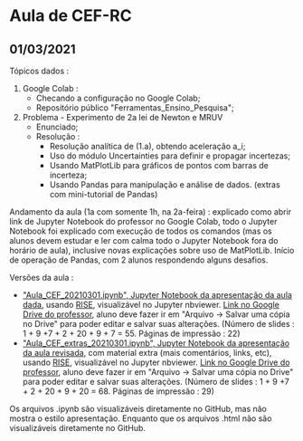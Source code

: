 # Aula de CEF-RC

## 01/03/2021

Tópicos dados :
1. Google Colab :
    * Checando a configuração no Google Colab;
    * Repositório público "Ferramentas_Ensino_Pesquisa";
2. Problema - Experimento de 2a lei de Newton e MRUV
	* Enunciado;
	* Resolução :
		* Resolução analítica de (1.a), obtendo aceleração a_i;
		* Uso do módulo Uncertainties para definir e propagar incertezas;
		* Usando MatPlotLib para gráficos de pontos com barras de incerteza;
		* Usando Pandas para manipulação e análise de dados. (extras com mini-tutorial de Pandas)

Andamento da aula (1a com somente 1h, na 2a-feira) :  explicado como abrir link de  Jupyter Notebook do professor no Google Colab, todo o Jupyter Notebook foi explicado com execução de todos  os comandos (mas os alunos devem estudar e ler com calma todo o Jupyter Notebook fora do horário de aula), inclusive novas explicações sobre uso de MatPlotLib. Início de operação de Pandas, com 2 alunos respondendo alguns desafios.

Versões da aula :

- ["Aula_CEF_20210301.ipynb", Jupyter Notebook da apresentação da aula dada](https://nbviewer.jupyter.org/format/slides/github/rcolistete/Computacao_no_Ensino_de_Fisica_UFES_Alegre/blob/main/Aulas/Aula_20210301/Aula_CEF_20210301.ipynb?transition=convex#/), usando [RISE](https://rise.readthedocs.io/), visualizável no Jupyter nbviewer. [Link no Google Drive do professor](https://drive.google.com/file/d/1APx-c2XPPLr_BcmjaeAa5bnZtTPJDyMr/view?usp=sharing),  aluno deve fazer ir em "Arquivo -> Salvar uma cópia no Drive" para poder editar e salvar suas alterações. (Número de slides : 1 + 9 +7 + 2 + 20 + 9 + 7 =  55. Páginas de impressão : 22)
- ["Aula_CEF_extras_20210301.ipynb", Jupyter Notebook da apresentação da aula revisada](https://nbviewer.jupyter.org/format/slides/github/rcolistete/Computacao_no_Ensino_de_Fisica_UFES_Alegre/blob/main/Aulas/Aula_20210301/Aula_CEF_extras_20210301.ipynb?transition=convex#/), com material extra (mais comentários, links, etc), usando [RISE](https://rise.readthedocs.io/), visualizável no Jupyter nbviewer.  [Link no Google Drive do professor](https://drive.google.com/file/d/1QZARMH6DCTC838F2bnOO5yVkwisTP7Kh/view?usp=sharing), aluno deve fazer ir em "Arquivo -> Salvar uma cópia no Drive" para poder editar e salvar suas alterações. (Número de slides : 1 + 9 +7 + 2 + 20 + 9 + 20 =  68. Páginas de impressão : 29)

Os arquivos .ipynb são visualizáveis diretamente no GitHub, mas não mostra o estilo apresentação. Enquanto que os arquivos .html não são visualizáveis diretamente no GitHub.

